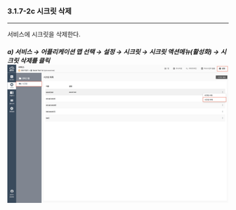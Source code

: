 ### 3.1.7-2c 시크릿 삭제

---

서비스에 시크릿을 삭제한다.

##### a\) 서비스 → 어플리케이션 맵 선택 → 설정 → 시크릿 → 시크릿 액션메뉴\(활성화\) →  시크릿 삭제를 클릭 ![](/assets/KR/3.0.0/3.1.7-2c_1.png)



